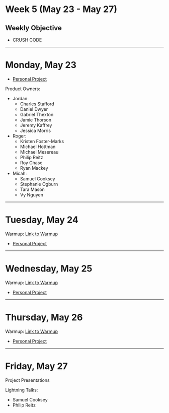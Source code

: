 # Week 5 (May 23 - May 27)
## Weekly Objective

- CRUSH CODE

---

# Monday, May 23

- [Personal Project](https://workbook.galvanize.com/cohorts/68/articles/3118)


Product Owners:

- Jordan:
  - Charles Stafford
  - Daniel Dwyer
  - Gabriel Thexton
  - Jamie Thorson
  - Jeremy Kaffrey
  - Jessica Morris
- Roger:
  - Kristen Foster-Marks
  - Michael Hottman
  - Michael Mesereau
  - Philip Reitz
  - Roy Chase
  - Ryan Mackey
- Micah:
  - Samuel Cooksey
  - Stephanie Ogburn
  - Tara Mason
  - Vy Nguyen

---

# Tuesday, May 24

Warmup: [Link to Warmup](http://github.com/gSchool)

- [Personal Project](https://workbook.galvanize.com/cohorts/68/articles/3118)

---

# Wednesday, May 25

Warmup: [Link to Warmup](http://github.com/gSchool)

- [Personal Project](https://workbook.galvanize.com/cohorts/68/articles/3118)

---

# Thursday, May 26

Warmup: [Link to Warmup](http://github.com/gSchool)

- [Personal Project](https://workbook.galvanize.com/cohorts/68/articles/3118)

---

# Friday, May 27


Project Presentations

Lightning Talks:

- Samuel Cooksey	
- Philip Reitz
